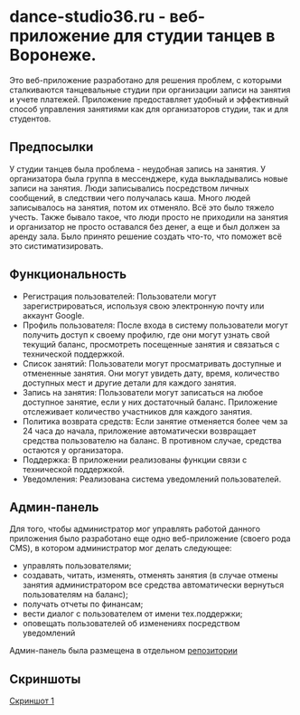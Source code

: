 # dance-studio36.ru - веб-приложение для студии танцев в Воронеже.

Это веб-приложение разработано для решения проблем, с которыми сталкиваются танцевальные студии при организации записи на занятия и учете платежей. Приложение предоставляет удобный и эффективный способ управления занятиями как для организаторов студии, так и для студентов.

## Предпосылки
У студии танцев была проблема - неудобная запись на занятия. У организатора была группа в мессенджере, куда выкладывались новые записи на занятия. Люди записывались посредством личных сообщений, в следствии чего получалась каша. Много людей записывалось на занятия, потом их отменяло. Всё это было тяжело учесть. Также бывало такое, что люди просто не приходили на занятия и организатор не просто оставался без денег, а еще и был должен за аренду зала. Было принято решение создать что-то, что поможет всё это систиматизировать.

## Функциональность
- Регистрация пользователей: Пользователи могут зарегистрироваться, используя свою электронную почту или аккаунт Google.
- Профиль пользователя: После входа в систему пользователи могут получить доступ к своему профилю, где они могут узнать свой текущий баланс, просмотреть посещенные занятия и связаться с технической поддержкой.
- Список занятий: Пользователи могут просматривать доступные и отмененные занятия. Они могут увидеть дату, время, количество доступных мест и другие детали для каждого занятия.
- Запись на занятия: Пользователи могут записаться на любое доступное занятие, если у них достаточный баланс. Приложение отслеживает количество участников для каждого занятия.
- Политика возврата средств: Если занятие отменяется более чем за 24 часа до начала, приложение автоматически возвращает средства пользователю на баланс. В противном случае, средства остаются у организатора.
- Поддержка: В приложении реализованы функции связи с технической поддержкой.
- Уведомления: Реализована система уведомлений пользователей.
## Админ-панель
Для того, чтобы администратор мог управлять работой данного приложения было разработано еще одно веб-приложение (своего рода CMS), в котором администратор мог делать следующее:
- управлять пользователями;
- создавать, читать, изменять, отменять занятия (в случае отмены занятия администратором все средства автоматически вернуться пользователям на баланс);
- получать отчеты по финансам;
- вести диалог с пользователем от имени тех.поддержки;
- оповещать пользователей об изменениях посредством уведомлений
  
Админ-панель была размещена в отдельном [репозитории](https://github.com/dmitriyvolkov0/dance-studio-app-admin)

## Скриншоты
[Скриншот 1](/screenshots/1.jpg)
